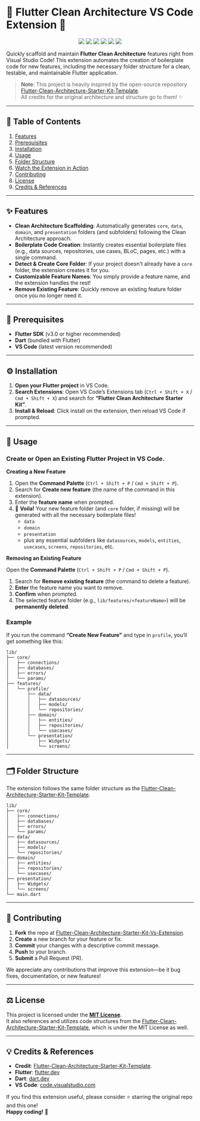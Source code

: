 # 🚀 Flutter Clean Architecture VS Code Extension 🚀

<p align="center">
  <a href="https://flutter.dev/"><img src="https://img.shields.io/badge/Flutter-%2302569B.svg?style=for-the-badge&logo=flutter&logoColor=white"></a>
  <a href="https://dart.dev/"><img src="https://img.shields.io/badge/Dart-%230175C2.svg?style=for-the-badge&logo=dart&logoColor=white"></a>
  <a href="https://nodejs.org/"><img src="https://img.shields.io/badge/Node.js-%23339933.svg?style=for-the-badge&logo=node.js&logoColor=white"></a>
  <a href="https://marketplace.visualstudio.com/"><img src="https://img.shields.io/badge/VS%20Code-%23007ACC.svg?style=for-the-badge&logo=visual-studio-code&logoColor=white"></a>
  <a href="https://opensource.org/licenses/MIT"><img src="https://img.shields.io/badge/License-MIT-yellow.svg?style=for-the-badge&logo=open-source-initiative&logoColor=white"></a>
  <img src="https://img.shields.io/badge/Version-0.0.3-%234285F4.svg?style=for-the-badge&logo=git&logoColor=white">
</p>

Quickly scaffold and maintain **Flutter Clean Architecture** features right from Visual Studio Code! This extension automates the creation of boilerplate code for new features, including the necessary folder structure for a clean, testable, and maintainable Flutter application.

> **Note**: This project is heavily inspired by the open-source repository [Flutter-Clean-Architecture-Starter-Kit-Template](https://github.com/resourceful-nebil/Flutter-Clean-Architecture-Starter-Kit-Template).  
> All credits for the original architecture and structure go to them! ✨

---

## 📖 Table of Contents
1. [Features](#features)  
2. [Prerequisites](#prerequisites)  
3. [Installation](#installation)  
4. [Usage](#usage)  
5. [Folder Structure](#folder-structure)  
6. [Watch the Extension in Action](#watch-the-extension-in-action)  
7. [Contributing](#contributing)  
8. [License](#license)  
9. [Credits & References](#credits--references)

---

## ✨ Features

- **Clean Architecture Scaffolding**: Automatically generates `core`, `data`, `domain`, and `presentation` folders (and subfolders) following the Clean Architecture approach.  
- **Boilerplate Code Creation**: Instantly creates essential boilerplate files (e.g., data sources, repositories, use cases, BLoC, pages, etc.) with a single command.  
- **Detect & Create Core Folder**: If your project doesn't already have a `core` folder, the extension creates it for you.  
- **Customizable Feature Names**: You simply provide a feature name, and the extension handles the rest!  
- **Remove Existing Feature**: Quickly remove an existing feature folder once you no longer need it.

---

## 🔧 Prerequisites

- **Flutter SDK** (v3.0 or higher recommended)  
- **Dart** (bundled with Flutter)  
- **VS Code** (latest version recommended)  

---

## ⚙️ Installation
1. **Open your Flutter project** in VS Code.  
2. **Search Extensions**: Open VS Code’s Extensions tab (`Ctrl + Shift + X` / `Cmd + Shift + X`) and search for **“Flutter Clean Architecture Starter Kit”**.  
3. **Install & Reload**: Click install on the extension, then reload VS Code if prompted.  

---

## 🚀 Usage
 ### Create or Open an Existing Flutter Project in VS Code.
 **Creating a New Feature**
1. Open the **Command Palette** (`Ctrl + Shift + P` / `Cmd + Shift + P`).
2. Search for **Create new feature** (the name of the command in this extension).
3. Enter the **feature name** when prompted.
4. 🎉 **Voila!** Your new feature folder (and `core` folder, if missing) will be generated with all the necessary boilerplate files!
   - `data`
   - `domain`
   - `presentation`
   - plus any essential subfolders like `datasources`, `models`, `entities`, `usecases`, `screens`, `repositories`, etc.

**Removing an Existing Feature**

Open the **Command Palette** (`Ctrl + Shift + P` / `Cmd + Shift + P`).
1. Search for **Remove existing feature** (the command to delete a feature).
2. **Enter** the feature name you want to remove.
3. **Confirm** when prompted.
4. The selected feature folder (e.g., `lib/features/<featureName>`) will be **permanently deleted**.

### Example

If you run the command **“Create New Feature”** and type in `profile`, you’ll get something like this:

```
lib/
├── core/
│   ├── connections/
│   ├── databases/
│   ├── errors/
│   └── params/
├── features/
│   └── profile/
│       ├── data/
│       │   ├── datasources/
│       │   ├── models/
│       │   └── repositories/
│       ├── domain/
│       │   ├── entities/
│       │   ├── repositories/
│       │   └── usecases/
│       └── presentation/
│           ├── Widgets/
│           └── screens/
```

---

## 🗂️ Folder Structure

The extension follows the same folder structure as the [Flutter-Clean-Architecture-Starter-Kit-Template](https://github.com/resourceful-nebil/Flutter-Clean-Architecture-Starter-Kit-Template).

```
lib/
├── core/
│   ├── connections/
│   ├── databases/
│   ├── errors/
│   └── params/
├── data/
│   ├── datasources/
│   ├── models/
│   └── repositories/
├── domain/
│   ├── entities/
│   ├── repositories/
│   └── usecases/
├── presentation/
│   ├── Widgets/
│   └── screens/
└── main.dart
```
---

## 🤝 Contributing

1. **Fork** the repo at [Flutter-Clean-Architecture-Starter-Kit-Vs-Extension](https://github.com/maajidAwol/Flutter-Clean-Architecture-Starter-Kit-Vs-Extension.git).  
2. **Create** a new branch for your feature or fix.  
3. **Commit** your changes with a descriptive commit message.  
4. **Push** to your branch.  
5. **Submit** a Pull Request (PR).  

We appreciate any contributions that improve this extension—be it bug fixes, documentation, or new features!

---

## ⚖️ License

This project is licensed under the **[MIT License](LICENSE)**.  
It also references and utilizes code structures from the [Flutter-Clean-Architecture-Starter-Kit-Template](https://github.com/resourceful-nebil/Flutter-Clean-Architecture-Starter-Kit-Template), which is under the MIT License as well.

---

## 💡 Credits & References

- **Credit**: [Flutter-Clean-Architecture-Starter-Kit-Template](https://github.com/resourceful-nebil/Flutter-Clean-Architecture-Starter-Kit-Template).    
- **Flutter**: [flutter.dev](https://flutter.dev/)  
- **Dart**: [dart.dev](https://dart.dev/)  
- **VS Code**: [code.visualstudio.com](https://code.visualstudio.com/)  

If you find this extension useful, please consider ⭐ starring the original repo and this one!  
**Happy coding!** 🥳
